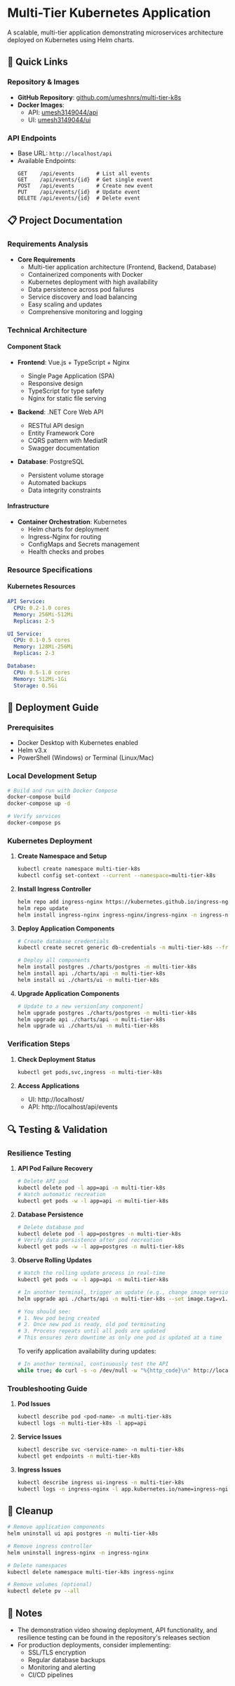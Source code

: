 # Multi-Tier Kubernetes Application

A scalable, multi-tier application demonstrating microservices architecture deployed on Kubernetes using Helm charts.

## 📌 Quick Links

### Repository & Images
- **GitHub Repository**: [github.com/umeshnrs/multi-tier-k8s](https://github.com/umeshnrs/multi-tier-k8s)
- **Docker Images**:
  - API: [umesh3149044/api](https://hub.docker.com/r/umesh3149044/api)
  - UI: [umesh3149044/ui](https://hub.docker.com/r/umesh3149044/ui)

### API Endpoints
- Base URL: `http://localhost/api`
- Available Endpoints:
  ```
  GET    /api/events       # List all events
  GET    /api/events/{id}  # Get single event
  POST   /api/events       # Create new event
  PUT    /api/events/{id}  # Update event
  DELETE /api/events/{id}  # Delete event
  ```

## 📋 Project Documentation

### Requirements Analysis
- **Core Requirements**
  - Multi-tier application architecture (Frontend, Backend, Database)
  - Containerized components with Docker
  - Kubernetes deployment with high availability
  - Data persistence across pod failures
  - Service discovery and load balancing
  - Easy scaling and updates
  - Comprehensive monitoring and logging

### Technical Architecture

#### Component Stack
- **Frontend**: Vue.js + TypeScript + Nginx
  - Single Page Application (SPA)
  - Responsive design
  - TypeScript for type safety
  - Nginx for static file serving

- **Backend**: .NET Core Web API
  - RESTful API design
  - Entity Framework Core
  - CQRS pattern with MediatR
  - Swagger documentation

- **Database**: PostgreSQL
  - Persistent volume storage
  - Automated backups
  - Data integrity constraints

#### Infrastructure
- **Container Orchestration**: Kubernetes
  - Helm charts for deployment
  - Ingress-Nginx for routing
  - ConfigMaps and Secrets management
  - Health checks and probes

### Resource Specifications

#### Kubernetes Resources
```yaml
API Service:
  CPU: 0.2-1.0 cores
  Memory: 256Mi-512Mi
  Replicas: 2-5

UI Service:
  CPU: 0.1-0.5 cores
  Memory: 128Mi-256Mi
  Replicas: 2-3

Database:
  CPU: 0.5-1.0 cores
  Memory: 512Mi-1Gi
  Storage: 0.5Gi
```

## 🚀 Deployment Guide

### Prerequisites
- Docker Desktop with Kubernetes enabled
- Helm v3.x
- PowerShell (Windows) or Terminal (Linux/Mac)

### Local Development Setup

```bash
# Build and run with Docker Compose
docker-compose build
docker-compose up -d

# Verify services
docker-compose ps
```

### Kubernetes Deployment

1. **Create Namespace and Setup**
   ```bash
   kubectl create namespace multi-tier-k8s
   kubectl config set-context --current --namespace=multi-tier-k8s
   ```

2. **Install Ingress Controller**
   ```bash
   helm repo add ingress-nginx https://kubernetes.github.io/ingress-nginx
   helm repo update
   helm install ingress-nginx ingress-nginx/ingress-nginx -n ingress-nginx --create-namespace
   ```

3. **Deploy Application Components**
   ```bash
   # Create database credentials
   kubectl create secret generic db-credentials -n multi-tier-k8s --from-literal=password=local

   # Deploy all components
   helm install postgres ./charts/postgres -n multi-tier-k8s
   helm install api ./charts/api -n multi-tier-k8s
   helm install ui ./charts/ui -n multi-tier-k8s
   ```

4. **Upgrade Application Components**
   ```bash
   # Update to a new version[any component]
   helm upgrade postgres ./charts/postgres -n multi-tier-k8s
   helm upgrade api ./charts/api -n multi-tier-k8s
   helm upgrade ui ./charts/ui -n multi-tier-k8s
   ```

### Verification Steps

1. **Check Deployment Status**
   ```bash
   kubectl get pods,svc,ingress -n multi-tier-k8s
   ```

2. **Access Applications**
   - UI: http://localhost/
   - API: http://localhost/api/events

## 🔍 Testing & Validation

### Resilience Testing
1. **API Pod Failure Recovery**
   ```bash
   # Delete API pod
   kubectl delete pod -l app=api -n multi-tier-k8s
   # Watch automatic recreation
   kubectl get pods -w -l app=api -n multi-tier-k8s
   ```

2. **Database Persistence**
   ```bash
   # Delete database pod
   kubectl delete pod -l app=postgres -n multi-tier-k8s
   # Verify data persistence after pod recreation
   kubectl get pods -w -l app=postgres -n multi-tier-k8s
   ```

3. **Observe Rolling Updates**
   ```bash
   # Watch the rolling update process in real-time
   kubectl get pods -w -l app=api -n multi-tier-k8s

   # In another terminal, trigger an update (e.g., change image version)
   helm upgrade api ./charts/api -n multi-tier-k8s --set image.tag=v1.0.1

   # You should see:
   # 1. New pod being created
   # 2. Once new pod is ready, old pod terminating
   # 3. Process repeats until all pods are updated
   # This ensures zero downtime as only one pod is updated at a time
   ```

   To verify application availability during updates:
   ```bash
   # In another terminal, continuously test the API
   while true; do curl -s -o /dev/null -w "%{http_code}\n" http://localhost/api/events; sleep 1; done
   ```

### Troubleshooting Guide

1. **Pod Issues**
   ```bash
   kubectl describe pod <pod-name> -n multi-tier-k8s
   kubectl logs -n multi-tier-k8s -l app=api
   ```

2. **Service Issues**
   ```bash
   kubectl describe svc <service-name> -n multi-tier-k8s
   kubectl get endpoints -n multi-tier-k8s
   ```

3. **Ingress Issues**
   ```bash
   kubectl describe ingress ui-ingress -n multi-tier-k8s
   kubectl logs -n ingress-nginx -l app.kubernetes.io/name=ingress-nginx
   ```

## 🧹 Cleanup

```bash
# Remove application components
helm uninstall ui api postgres -n multi-tier-k8s

# Remove ingress controller
helm uninstall ingress-nginx -n ingress-nginx

# Delete namespaces
kubectl delete namespace multi-tier-k8s ingress-nginx

# Remove volumes (optional)
kubectl delete pv --all
```

## 📝 Notes
- The demonstration video showing deployment, API functionality, and resilience testing can be found in the repository's releases section
- For production deployments, consider implementing:
  - SSL/TLS encryption
  - Regular database backups
  - Monitoring and alerting
  - CI/CD pipelines